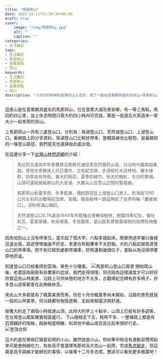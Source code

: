 ```yaml
---
title: "馬那邦山"
date: 2022-12-11T21:59:39+08:00
draft: true
cover:
    image: "/img/馬那邦山.jpg"
    alt: ""
    caption: ""
categories: 
- 生活雜記
tags: 
- 生活雜記
- 馬那邦山
- 苗栗景點
- 爬山
keywords:
- 生活雜記
- 馬那邦山
- 苗栗景點
- 爬山
description: "十月份的時候到苗栗的山上走走，爬了一座在苗栗頗為盛名的郊山─馬那邦山。"
---
```


這座山是在苗栗頗具盛名的馬那邦山，位在苗栗大湖及泰安鄉，有一等三角點，來回約四公里，加上休息時間只需大約四小時內可完成，算是一座適合大家週末一家大小一起來爬的郊山。

上馬那邦山一共有三處登山口，分別為：珠湖登山口、天然湖登山口、上湖登山口。看網路上的分享資料，珠湖登山口比較好停車，整體路線也比較短，是最親民的一條登山路徑，我們當天也選擇由此處出發。

在這邊分享一下[台灣山林悠遊網](https://recreation.forest.gov.tw/Trail/RT?typ=3&tr_id=047)的介紹：
> 馬拉邦古道為早年泰雅族北勢群交通往來及狩獵的山徑，日治時代闢為隘勇路，曾發生泰雅族人抗日事件，立有紀念碑。步道經杉木造林地、櫸木植群，四季各有特色，春天的桃花、夏季的綠竹、秋天的楓紅，冬日的寒梅。山頂可遠眺蜿蜒群山的大安溪、大霸尖山及雪山之間的聖稜線。  
>
> 馬那邦山秋夏多雨、冬季乾燥，傳統路徑從上湖登山口進入，到海拔1250公尺左右的古戰場紀念碑，青楓、楓香樹林一路延伸到了岳界所稱「慶榮坡口」，深秋時滿山楓紅。
>
> 天然湖登山口0.7K處為1944年所栽種台灣櫸母樹林，樹葉四季幻化，春吐紅蕊、夏葉翠綠、秋染褐黃、冬枝蕭索，是山區秋賞變葉植物的指標性物種之一。

因為怕到山上沒有停車位，當天起了個大早，六點多就起床，簡單用過早餐以後就迅速出發，路途彎彎曲曲不好走，老婆也有點暈車不太舒服。大約八點前就抵達登山口的停車場，想不到已經到處都停滿車，好險還剩幾個位子，差點以為沒得停要原地折返。

到達登山口已經看得到雲海，景色十分優美。
![馬那邦山登山口美景](/img/馬那邦山登山口.jpg)
開始爬山後，老婆因為剛剛有些暈車的症狀，我們走得很慢，但也因為這樣速度才可以好好欣賞這些山林美景，沿路上可供休憩的地方不太多，古戰場紀念碑有許多椅子，許多登山遊客都會在此稍做休息。

來此山大多都是為了楓葉美景而來，但在十月份楓葉季尚未開始，沿路的景色就是一般的山林美景，但沿路都有樹陰遮蔽，走起來相當涼爽舒適。

接著大約走了兩個小時抵達山頂，此時大約早上十點半，山頂上已經有許多遊客，在台灣登山風氣確實相當盛行。
下山穩穩走下去，耗時不多，一整條路上都是有石頭鋪好的階梯，路跡相當明確，和其他中級山或百岳比起來很好行走。
![登頂合照](/img/登頂合照.jpg)

這大約是在舉辦訂婚宴前爬的小山，雖然說是小山，但如果平時沒有運動習慣爬起來可能會稍微吃力，有些高手會選擇馬那邦及大克山一起爬，完成[馬克縱走](https://hiking.biji.co/index.php?q=trail&act=detail&id=958)，但這算是高手路線才能辦到的事情，以後等十二月多去爬，應該可以看到更多楓葉吧！